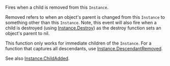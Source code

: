 Fires when a child is removed from this `Instance`.

Removed refers to when an object's parent is changed from this `Instance` to something other than this `Instance`. Note, this event will also fire when a child is destroyed (using [Instance.Destroy](https://developer.roblox.com/api-reference/function/Instance/Destroy)) as the destroy function sets an object's parent to nil.

This function only works for immediate children of the `Instance`. For a function that captures all descendants, use [Instance.DescendantRemoved](https://developer.roblox.com/search#stq=DescendantRemoved).

See also [Instance.ChildAdded](https://developer.roblox.com/api-reference/event/Instance/ChildAdded).